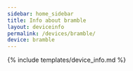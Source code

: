 ```yaml
---
sidebar: home_sidebar
title: Info about bramble
layout: deviceinfo
permalink: /devices/bramble/
device: bramble
---
```

{% include templates/device_info.md %}
